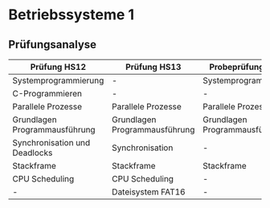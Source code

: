 # Betriebssysteme 1

## Prüfungsanalyse

Prüfung HS12                  | Prüfung HS13                   | Probeprüfung HS15
----------------------------- | ------------------------------ | -----------------------------
Systemprogrammierung          | -                              | Systemprogrammierung
C-Programmieren               | -                              | -
Parallele Prozesse            | Parallele Prozesse             | Parallele Prozesse
Grundlagen Programmausführung | Grundlagen Programmausführung  | Grundlagen Programmausführung
Synchronisation und Deadlocks | Synchronisation                | -
Stackframe                    | Stackframe                     | Stackframe
CPU Scheduling                | CPU Scheduling                 | -
-                             | Dateisystem FAT16              | -
